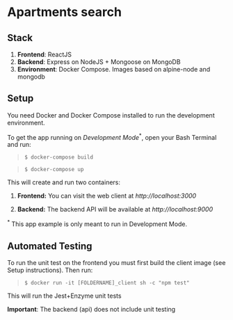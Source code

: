# Apartments search

## Stack

1. **Frontend**: ReactJS
2. **Backend**: Express on NodeJS + Mongoose on MongoDB
3. **Environment**: Docker Compose. Images based on alpine-node and mongodb

## Setup

You need Docker and Docker Compose installed to run the development environment.

To get the app running on _Development Mode_<sup>\*</sup>, open your Bash Terminal and run:

> `$ docker-compose build`

> `$ docker-compose up`

This will create and run two containers:

1. **Frontend:** You can visit the web client at _http://localhost:3000_

2. **Backend:** The backend API will be available at _http://localhost:9000_

<sup>\*</sup> This app example is only meant to run in Development Mode.

## Automated Testing

To run the unit test on the frontend you must first build the client image (see Setup instructions). Then run:

> `$ docker run -it [FOLDERNAME]_client sh -c "npm test"`

This will run the Jest+Enzyme unit tests

**Important**: The backend (api) does not include unit testing
